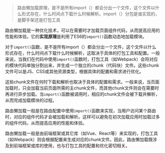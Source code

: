 > 路由懒加载原理，是不是所有import（）都会分出一个文件，这个文件以什么形式存在，什么时间点下载什么时候解析。import（）分包是谁实现的，是脚手架还是打包工具

路由懒加载是一种优化技术，可以在需要时才加载页面组件代码，从而提高应用的性能和体验。它的**实现原理**是利用了ES6的`import()`函数动态地加载模块。

对于`import()`函数，是不是所有import（）都会分出一个文件，这个文件以什么形式存在，什么时间点下载什么时候解析，这取决于具体的打包工具和配置。一般来说，当我们在代码中使用`import()`函数时，打包工具（如Webpack）会将对应的模块代码单独分割出来，并生成一个独立的chunk（代码块）文件。这些chunk文件可以是JS、CSS或其他资源类型，根据具体的配置和需求进行优化。

这些chunk文件在何时下载和解析也取决于具体的配置和需求。一般来说，当页面加载时，只会加载当前页面所需的主chunk文件，而其他chunk文件则会在需要时再进行异步加载。当`import()`函数被调用时，相应的chunk文件会被下载并解析，从而完成加载模块的过程。

路由懒加载一般是在路由配置中使用`import()`函数来实现，当用户访问某个路由时，对应的组件代码才会被加载和解析。这样可以避免在初次加载应用时加载过多的组件代码，从而提高应用的性能和体验。

路由懒加载一般是由前端框架或其它库（如Vue、React等）来实现的，打包工具（如Webpack）则会根据配置来生成对应的chunk文件。因此，路由懒加载既涉及到前端框架或库的使用，也与打包工具的配置和优化密切相关。